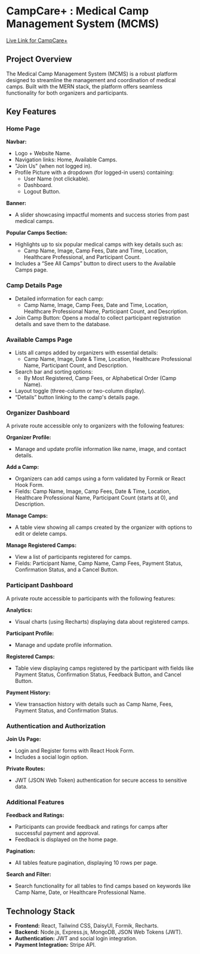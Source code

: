 # CampCare+ : Medical Camp Management System (MCMS)
[Live Link for CampCare+](https://campcarepluse.netlify.app/)

## Project Overview
The Medical Camp Management System (MCMS) is a robust platform designed to streamline the management and coordination of medical camps. Built with the MERN stack, the platform offers seamless functionality for both organizers and participants.

## Key Features

### Home Page

**Navbar:**
- Logo + Website Name.
- Navigation links: Home, Available Camps.
- "Join Us" (when not logged in).
- Profile Picture with a dropdown (for logged-in users) containing:
  - User Name (not clickable).
  - Dashboard.
  - Logout Button.

**Banner:**
- A slider showcasing impactful moments and success stories from past medical camps.

**Popular Camps Section:**
- Highlights up to six popular medical camps with key details such as:
  - Camp Name, Image, Camp Fees, Date and Time, Location, Healthcare Professional, and Participant Count.
- Includes a “See All Camps” button to direct users to the Available Camps page.

### Camp Details Page

- Detailed information for each camp:
  - Camp Name, Image, Camp Fees, Date and Time, Location, Healthcare Professional Name, Participant Count, and Description.
- Join Camp Button: Opens a modal to collect participant registration details and save them to the database.

### Available Camps Page

- Lists all camps added by organizers with essential details:
  - Camp Name, Image, Date & Time, Location, Healthcare Professional Name, Participant Count, and Description.
- Search bar and sorting options:
  - By Most Registered, Camp Fees, or Alphabetical Order (Camp Name).
- Layout toggle (three-column or two-column display).
- “Details” button linking to the camp's details page.

### Organizer Dashboard

A private route accessible only to organizers with the following features:

**Organizer Profile:**
- Manage and update profile information like name, image, and contact details.

**Add a Camp:**
- Organizers can add camps using a form validated by Formik or React Hook Form.
- Fields: Camp Name, Image, Camp Fees, Date & Time, Location, Healthcare Professional Name, Participant Count (starts at 0), and Description.

**Manage Camps:**
- A table view showing all camps created by the organizer with options to edit or delete camps.

**Manage Registered Camps:**
- View a list of participants registered for camps.
- Fields: Participant Name, Camp Name, Camp Fees, Payment Status, Confirmation Status, and a Cancel Button.

### Participant Dashboard

A private route accessible to participants with the following features:

**Analytics:**
- Visual charts (using Recharts) displaying data about registered camps.

**Participant Profile:**
- Manage and update profile information.

**Registered Camps:**
- Table view displaying camps registered by the participant with fields like Payment Status, Confirmation Status, Feedback Button, and Cancel Button.

**Payment History:**
- View transaction history with details such as Camp Name, Fees, Payment Status, and Confirmation Status.

### Authentication and Authorization

**Join Us Page:**
- Login and Register forms with React Hook Form.
- Includes a social login option.

**Private Routes:**
- JWT (JSON Web Token) authentication for secure access to sensitive data.

### Additional Features

**Feedback and Ratings:**
- Participants can provide feedback and ratings for camps after successful payment and approval.
- Feedback is displayed on the home page.

**Pagination:**
- All tables feature pagination, displaying 10 rows per page.

**Search and Filter:**
- Search functionality for all tables to find camps based on keywords like Camp Name, Date, or Healthcare Professional Name.

## Technology Stack

- **Frontend:** React, Tailwind CSS, DaisyUI, Formik, Recharts.
- **Backend:** Node.js, Express.js, MongoDB, JSON Web Tokens (JWT).
- **Authentication:** JWT and social login integration.
- **Payment Integration:** Stripe API.